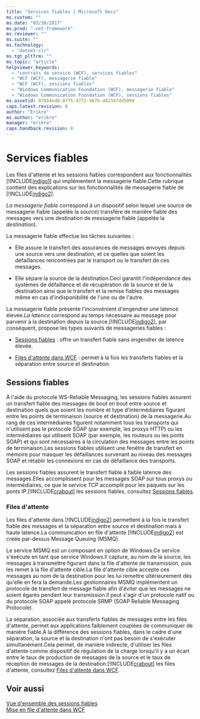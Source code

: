 ```yaml
---
title: "Services fiables | Microsoft Docs"
ms.custom: ""
ms.date: "03/30/2017"
ms.prod: ".net-framework"
ms.reviewer: ""
ms.suite: ""
ms.technology: 
  - "dotnet-clr"
ms.tgt_pltfrm: ""
ms.topic: "article"
helpviewer_keywords: 
  - "contrats de service (WCF), services fiables"
  - "WCF (WCF), messagerie fiable"
  - "WCF (WCF), sessions fiables"
  - "Windows Communication Foundation (WCF), messagerie fiable"
  - "Windows Communication Foundation (WCF), sessions fiables"
ms.assetid: 07814ed0-0775-47f2-987b-d8134fdd5099
caps.latest.revision: 8
author: "Erikre"
ms.author: "erikre"
manager: "erikre"
caps.handback.revision: 8
---
```

# Services fiables
Les files d'attente et les sessions fiables correspondent aux fonctionnalités [!INCLUDE[indigo1](../../../includes/indigo1-md.md)] qui implémentent la messagerie fiable.Cette rubrique contient des explications sur les fonctionnalités de messagerie fiable de [!INCLUDE[indigo2](../../../includes/indigo2-md.md)].  
  
 *La messagerie fiable* correspond à un dispositif selon lequel une source de messagerie fiable \(appelée la *source*\) transfère de manière fiable des messages vers une destination de messagerie fiable \(appelée la *destination*\).  
  
 La messagerie fiable effectue les tâches suivantes :  
  
-   Elle assure le transfert des assurances de messages envoyés depuis une source vers une destination, et ce quelles que soient les défaillances rencontrées par le transport ou le transfert de ces messages.  
  
-   Elle sépare la source de la destination.Ceci garantit l'indépendance des systèmes de défaillance et de récupération de la source et de la destination ainsi que le transfert et la remise fiables des messages même en cas d'indisponibilité de l'une ou de l'autre.  
  
 La messagerie fiable présente l'inconvénient d'engendrer une latence élevée.*La latence* correspond au temps nécessaire au message pour parvenir à la destination depuis la source.[!INCLUDE[indigo2](../../../includes/indigo2-md.md)], par conséquent, propose les types suivants de messageries fiables :  
  
-   [Sessions fiables](../../../docs/framework/wcf/feature-details/reliable-sessions.md) : offre un transfert fiable sans engendrer de latence élevée.  
  
-   [Files d'attente dans WCF](../../../docs/framework/wcf/feature-details/queues-in-wcf.md) : permet à la fois les transferts fiables et la séparation entre source et destination.  
  
## Sessions fiables  
 À l'aide du protocole WS\-Reliable Messaging, les sessions fiables assurent un transfert fiable des messages de bout en bout entre source et destination quels que soient les nombre et type d'intermédiaires figurant entre les points de terminaison \(source et destination\) de la messagerie.Au rang de ces intermédiaires figurent notamment tous les transports qui n'utilisent pas le protocole SOAP \(par exemple, les proxys HTTP\) ou les intermédiaires qui utilisent SOAP \(par exemple, les routeurs ou les ponts SOAP\) et qui sont nécessaires à la circulation des messages entre les points de terminaison.Les sessions fiables utilisent une fenêtre de transfert en mémoire pour masquer les défaillances survenant au niveau des messages SOAP et rétablir les connexions en cas de défaillance des transports.  
  
 Les sessions fiables assurent le transfert fiable à faible latence des messages.Elles accomplissent pour les messages SOAP sur tous proxys ou intermédiaires, ce que le service TCP accomplit pour les paquets sur les ponts IP.[!INCLUDE[crabout](../../../includes/crabout-md.md)] les sessions fiables, consultez [Sessions fiables](../../../docs/framework/wcf/feature-details/reliable-sessions.md).  
  
### Files d'attente  
 Les files d'attente dans [!INCLUDE[indigo2](../../../includes/indigo2-md.md)] permettent à la fois le transfert fiable des messages et la séparation entre source et destination mais à haute latence.La communication en file d'attente [!INCLUDE[indigo2](../../../includes/indigo2-md.md)] est créée par\-dessus Message Queuing \(MSMQ\).  
  
 Le service MSMQ est un composant en option de Windows.Ce service s'exécute en tant que service Windows.Il capture, au nom de la source, les messages à transmettre figurant dans la file d'attente de transmission, puis les remet à la file d'attente cible.La file d'attente cible accepte ces messages au nom de la destination pour les lui remettre ultérieurement dès qu'elle en fera la demande.Les gestionnaires MSMQ implémentent un protocole de transfert de message fiable afin d'éviter que les messages ne soient égarés pendant leur transmission.Il peut s'agir d'un protocole natif ou du protocole SOAP appelé protocole SRMP \(SOAP Reliable Messaging Protocole\).  
  
 La séparation, associée aux transferts fiables de messages entre les files d'attente, permet aux applications faiblement couplées de communiquer de manière fiable.À la différence des sessions fiables, dans le cadre d'une séparation, la source et la destination n'ont pas besoin de s'exécuter simultanément.Cela permet, de manière indirecte, d'utiliser les files d'attente comme dispositif de régulation de la charge lorsqu'il y a un écart entre le taux de production de messages de la source et le taux de réception de messages de la destination.[!INCLUDE[crabout](../../../includes/crabout-md.md)] les files d'attente, consultez [Files d'attente dans WCF](../../../docs/framework/wcf/feature-details/queues-in-wcf.md).  
  
## Voir aussi  
 [Vue d'ensemble des sessions fiables](../../../docs/framework/wcf/feature-details/reliable-sessions-overview.md)   
 [Mise en file d'attente dans WCF](../../../docs/framework/wcf/feature-details/queuing-in-wcf.md)